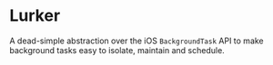 # Lurker

A dead-simple abstraction over the iOS `BackgroundTask` API to make background tasks easy to isolate, maintain and schedule.

